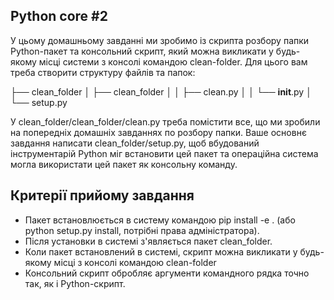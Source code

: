 ## Python core #2
  У цьому домашньому завданні ми зробимо із скрипта розбору папки Python-пакет та консольний скрипт, який можна викликати у будь-якому місці системи з консолі командою clean-folder. Для цього вам треба створити структуру файлів та папок:

├── clean_folder
│    ├── clean_folder
│    │   ├── clean.py
│    │   └── __init__.py
│    └── setup.py


  У clean_folder/clean_folder/clean.py треба помістити все, що ми зробили на попередніх домашніх завданнях по розбору папки. Ваше основнє завдання написати clean_folder/setup.py, щоб вбудований інструментарій Python міг встановити цей пакет та операційна система могла використати цей пакет як консольну команду.

## Критерії прийому завдання
 - Пакет встановлюється в систему командою pip install -e . (або python setup.py install, потрібні права адміністратора).
 - Після установки в системі з'являється пакет clean_folder.
 - Коли пакет встановлений в системі, скрипт можна викликати у будь-якому місці з консолі командою clean-folder
 - Консольний скрипт обробляє аргументи командного рядка точно так, як і Python-скрипт.

